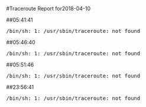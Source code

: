 #Traceroute Report for2018-04-10

##05:41:41

<p><pre><samp>/bin/sh: 1: /usr/sbin/traceroute: not found</samp></pre></p>

##05:46:40

<p><pre><samp>/bin/sh: 1: /usr/sbin/traceroute: not found</samp></pre></p>

##05:51:46

<p><pre><samp>/bin/sh: 1: /usr/sbin/traceroute: not found</samp></pre></p>

##23:56:41

<p><pre><samp>/bin/sh: 1: /usr/sbin/traceroute: not found</samp></pre></p>

